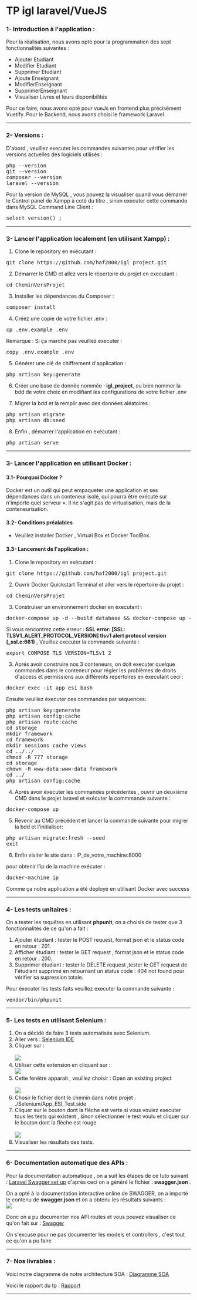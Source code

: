 <h1>TP igl laravel/VueJS</h1>
<h3>1- Introduction à l'application :  </h3>
<p>Pour la réalisation, nous avons opté pour la programmation des sept fonctionnalités suivantes : </p>
<ul>
 <li>Ajouter Etudiant</li>
 <li>Modifier Etudiant</li>
 <li>Supprimer Etudiant</li>
 <li>Ajoute Enseignant</li>
 <li>ModifierEnseignant</li>
 <li>SupprimerEnseignant</li>
 <li>Visualiser Livres et leurs disponibilités</li>
</ul> 
<p>Pour ce faire, nous avons opté pour vueJs en frontend plus précisément Vuetify. Pour le Backend, nous avons choisi le framework Laravel.</p>
<hr>
<h3>2- Versions :  </h3>
 <p> D'abord , veuillez executer les commandes suivantes pour vérifier les versions actuelles des logiciels utilisés : <p>
<div class="highlight highlight-source-shell">
<pre>php --version
git --version
composer --version
laravel --version</pre></div>
 <p>Pour la version de MySQL , vous pouvez la visualiser quand vous démarrer le Control panel de Xampp à coté du titre , sinon executer cette commande dans MySQL Command Line Client :</p>
 <div class="highlight highlight-source-shell">
<pre>select version() ;</pre></div>
</ul>
<hr>
<h3>3- Lancer l'application localement (en utilisant Xampp) :</h3>
<ol start="1"> 
 <li>Clone le repository en exécutant : </li>
</ol>
<div class="highlight highlight-source-shell">
<pre>git clone https://github.com/haf2000/igl_project.git</pre></div>
<ol start="2"> 
 <li>Démarrer le CMD et allez vers le répertoire du projet en executant : </li>
</ol>
<div class="highlight highlight-source-shell">
 <pre><span class="pl-smi">cd</span> <span class="pl-k">CheminVersProjet</span></pre></div>
 <ol start="3"> 
 <li>Installer les dépendances du Composer : </li>
</ol>
<div class="highlight highlight-source-shell">
 <pre>composer install</pre></div>
 <ol start="4"> 
 <li>Créez une copie de votre fichier .env : </li>
</ol>
<div class="highlight highlight-source-shell">
 <pre>cp .env.example .env</pre></div>
<p>Remarque : Si ça marche pas veuillez executer :</p> 
<div class="highlight highlight-source-shell">
 <pre>copy .env.example .env</pre></div>
<ol start="5"> 
 <li>Générer une clé de chiffrement d'application : </li>
</ol> 
<div class="highlight highlight-source-shell">
 <pre>php artisan key:generate</pre></div>
<ol start="6"> 
 <li>Créer une base de donnée nommée : <strong>igl_project</strong>, ou bien nommer la bdd de votre choix en modifiant les configurations de votre fichier .env </li>
</ol> 
<ol start="7"> 
 <li>Migrer la bdd et la remplir avec des données aléatoires : </li>
</ol> 
<div class="highlight highlight-source-shell">
 <pre>php artisan migrate
php artisan db:seed</pre></div>
<ol start="8"> 
 <li>Enfin , démarrer l'application en exécutant : </li>
</ol> 
<div class="highlight highlight-source-shell">
 <pre>php artisan serve</pre></div>
<hr>
<h3>3- Lancer l'application en utilisant Docker : </h3>
<h4>3.1- Pourquoi Docker ?</h4>
<p>Docker est un outil qui peut empaqueter une application et ses dépendances dans un conteneur isolé, qui pourra être exécuté sur n'importe quel serveur ». Il ne s'agit pas de virtualisation, mais de la conteneurisation.</p>
<h4>3.2- Conditions préalables</h4>
<ul>
 <li>Veuillez installer Docker , Virtual Box et Docker ToolBox.</li>
</ul>
<h4>3.3- Lancement de l'application : </h4>
<ol start="1"> 
 <li>Clone le repository en exécutant : </li>
</ol>
<div class="highlight highlight-source-shell">
<pre>git clone https://github.com/haf2000/igl_project.git</pre></div>
<ol start="2"> 
 <li>Ouvrir Docker Quickstart Terminal et aller vers le répertoire du projet : </li>
</ol>
<div class="highlight highlight-source-shell">
 <pre><span class="pl-smi">cd</span> <span class="pl-k">CheminVersProjet</span></pre></div>
<ol start="3"> 
 <li>Construiser un environnement docker en éxecutant : </li>
</ol>
<div class="highlight highlight-source-shell">
<pre>docker-compose up -d --build database && docker-compose up -d --build app && docker-compose up -d --build web</pre></div>
<span>Si vous rencontrez cette erreur : <strong>SSL error: [SSL: TLSV1_ALERT_PROTOCOL_VERSION] tlsv1 alert protocol version (_ssl.c:661)</strong> , Veuillez executer la commande suivante : </span>
<div class="highlight highlight-source-shell">
<pre>export COMPOSE_TLS_VERSION=TLSv1_2</pre></div>
<ol start="3"> 
 <li>Aprés avoir construire nos 3 conteneurs, on doit executer quelque commandes dans le conteneur pour régler les problèmes de droits d'access et permissions aux différents repertoires en éxecutant ceci :</li>
</ol>
<div class="highlight highlight-source-shell">
<pre>docker exec -it app_esi bash</pre></div>
<p>Ensuite veuillez éxecuter ces commandes par séquences: </p>
<div class="highlight highlight-source-shell">
<pre>php artisan key:generate
php artisan config:cache
php artisan route:cache 
cd storage 
mkdir framework
cd framework
mkdir sessions cache views
cd ../../
chmod -R 777 storage
cd storage 
chown -R www-data:www-data framework
cd ../
php artisan config:cache
</pre></div>
<ol start="4"> 
 <li>Aprés avoir éxecuter les commandes précédentes , ouvrir un deuxième CMD dans le projet laravel et exécuter la commmande suivante :</li>
</ol>
<div class="highlight highlight-source-shell">
<pre>docker-compose up</pre></div>
<ol start="5"> 
 <li>Revenir au CMD précédent et lancer la commande suivante pour migrer la bdd et l'initialiser:</li>
</ol>
<div class="highlight highlight-source-shell">
<pre>php artisan migrate:fresh --seed
exit</pre></div>
<ol start="6"> 
 <li>Enfin visiter le site dans : IP_de_votre_machine:8000</li>
</ol>
<p>pour obtenir l'ip de la machine exécuter : <pre>docker-machine ip</pre></p>
<p>Comme ça notre application a été deployé en utilisant Docker avec success</p>
<hr>
<h3>4- Les tests unitaires : </h3>
<p>On a tester les requêtes en utilisant <strong>phpunit</strong>, on a choisis de tester que 3 fonctionnalités de ce qu'on a fait : </p>
<ol start="1">
 <li>Ajouter étudiant : tester le POST request, format json et le status code en retour : 201.</li>
 <li>Afficher étudiant : tester le GET request , format json et le status code en retour : 200.</li>
 <li>Supprimer étudiant :  tester le DELETE request ,tester le GET request de l'étudiant supprimé en retournant un status code : 404 not found pour vérifier sa supression totale.</li>
</ol>
<p>Pour éxecuter les tests faits veuillez executer la commande suivante : </p>
<div class="highlight highlight-source-shell">
 <pre>vendor/bin/phpunit</pre></div>
<hr>
<h3>5- Les tests en utilisant Selenium : </h3>
<ol start="1">
<li>On a décidé de faire 3 tests automatisés avec Selenium.</li>
<li> Aller vers : <a href="https://chrome.google.com/webstore/detail/selenium-ide/mooikfkahbdckldjjndioackbalphokd">Selenium IDE</a></li>
 <li> Cliquer sur :<br><br> <img src ="https://github.com/haf2000/igl_livrabes/blob/master/img/AjouterEx.PNG"/></li>
 <li> Utiliser cette extension en cliquant sur : <br><img src="https://github.com/haf2000/igl_livrabes/blob/master/img/SE.PNG"/></li>
 <li> Cette fenêtre apparait , veuillez choisir : Open an existing project <br><br><img src="https://github.com/haf2000/igl_livrabes/blob/master/img/SE_fenetre.PNG"/></li>
 <li>Chosir le fichier dont le chemin dans notre projet : ./Selenium/App_ESI_Test.side</li>
 <li>Cliquer sur le bouton dont la flèche est verte si vous voulez executer tous les tests qui existent , sinon sélectionner le test voulu et cliquer sur le bouton dont la flèche est rouge <br><br><img src="https://github.com/haf2000/igl_livrabes/blob/master/img/fenetre.PNG"/></li>
 <li>Visualiser les résultats des tests.</li>
</ol>
<hr>
<h3>6- Documentation automatique des APIs : </h3>
Pour la documentation automatique , on a suit les étapes de ce tuto suivant : <a href="https://github.com/mtrajano/laravel-swagger/tree/master/config">Laravel Swagger set up</a> d'aprés ceci on a généré le fichier :<strong> swagger.json </strong>.
<p>On a opté à la documentation interactive online de SWAGGER, on a importé le contenu de <strong> swagger.json </strong> et on a obtenu les résultats suivants :<br>
<img src="https://github.com/haf2000/igl_livrabes/blob/master/img/test1.PNG">
</p>  
<p>Donc on a pu documenter nos API routes et vous pouvez visualiser ce qu'on fait sur : <a href="https://app.swaggerhub.com/apis/Esi766/ESI/1.0.0#trial">Swagger</a></p>
<p>On s'excuse pour ne pas documenter les models et controllers , c'est tout ce qu'on a pu faire </p>

<hr>
<h3>7- Nos livrables : </h3>
<p>Voici notre diagramme de notre architecture SOA : <a href="https://github.com/haf2000/igl_livrabes/blob/master/Architecture%20de%20l'application.pdf">Diagramme SOA</a> </p>
<p>Voici le rapport du tp : <a href="https://github.com/haf2000/igl_livrabes/blob/master/Rapport%20TP%20IGL%20(1).pdf">Rapport</a> </p>
<hr>











